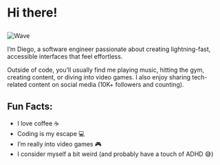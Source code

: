 # Hi there!<p align="center">
  <img src="https://camo.githubusercontent.com/d04509037f646eab5c2d6d130574ef059fa8eef92e45a139a827a8d06e9d5042/68747470733a2f2f656d6f6a69732e736c61636b6d6a69732e636f6d2f656d6f6a69732f696d616765732f313533363335313037352f343539342f626c6f622d776176652e676966" alt="Wave" />
</p>

I’m Diego, a software engineer passionate about creating lightning-fast, accessible interfaces that feel effortless.  

Outside of code, you’ll usually find me playing music, hitting the gym, creating content, or diving into video games. I also enjoy sharing tech-related content on social media (10K+ followers and counting).  

## Fun Facts:
- I love coffee ☕  
- Coding is my escape 💻  
- I’m really into video games 🎮  
- I consider myself a bit weird (and probably have a touch of ADHD 😅)  

